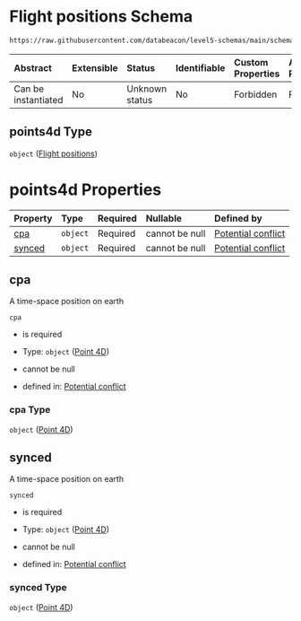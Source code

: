 # Flight positions Schema

```txt
https://raw.githubusercontent.com/databeacon/level5-schemas/main/schemas/streaming/blender/pcd.schema.json#/properties/ownship/properties/points4d
```



| Abstract            | Extensible | Status         | Identifiable | Custom Properties | Additional Properties | Access Restrictions | Defined In                                                                              |
| :------------------ | :--------- | :------------- | :----------- | :---------------- | :-------------------- | :------------------ | :-------------------------------------------------------------------------------------- |
| Can be instantiated | No         | Unknown status | No           | Forbidden         | Forbidden             | none                | [pcd.schema.json\*](../../out/streaming/blender/pcd.schema.json "open original schema") |

## points4d Type

`object` ([Flight positions](pcd-properties-ownship-flight-properties-flight-positions.md))

# points4d Properties

| Property          | Type     | Required | Nullable       | Defined by                                                                                                                                                                                                  |
| :---------------- | :------- | :------- | :------------- | :---------------------------------------------------------------------------------------------------------------------------------------------------------------------------------------------------------- |
| [cpa](#cpa)       | `object` | Required | cannot be null | [Potential conflict](point4d.md "https://raw.githubusercontent.com/databeacon/level5-schemas/main/schemas/streaming/blender/point4d.schema.json#/properties/ownship/properties/points4d/properties/cpa")    |
| [synced](#synced) | `object` | Required | cannot be null | [Potential conflict](point4d.md "https://raw.githubusercontent.com/databeacon/level5-schemas/main/schemas/streaming/blender/point4d.schema.json#/properties/ownship/properties/points4d/properties/synced") |

## cpa

A time-space position on earth

`cpa`

*   is required

*   Type: `object` ([Point 4D](point4d.md))

*   cannot be null

*   defined in: [Potential conflict](point4d.md "https://raw.githubusercontent.com/databeacon/level5-schemas/main/schemas/streaming/blender/point4d.schema.json#/properties/ownship/properties/points4d/properties/cpa")

### cpa Type

`object` ([Point 4D](point4d.md))

## synced

A time-space position on earth

`synced`

*   is required

*   Type: `object` ([Point 4D](point4d.md))

*   cannot be null

*   defined in: [Potential conflict](point4d.md "https://raw.githubusercontent.com/databeacon/level5-schemas/main/schemas/streaming/blender/point4d.schema.json#/properties/ownship/properties/points4d/properties/synced")

### synced Type

`object` ([Point 4D](point4d.md))
